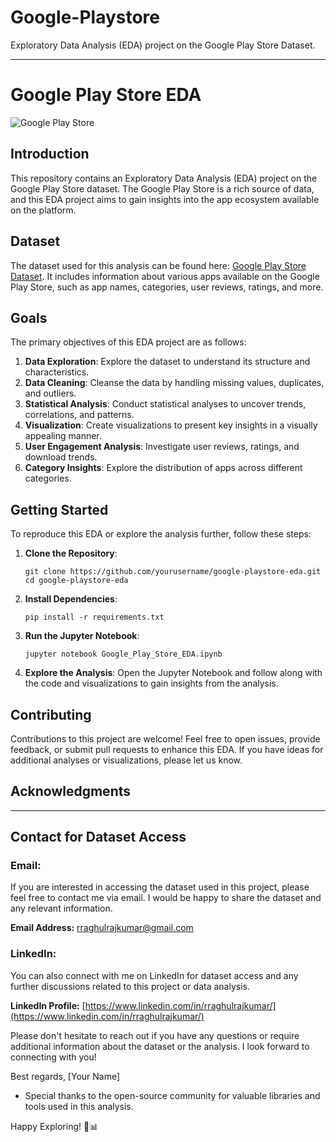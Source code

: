 # Google-Playstore
Exploratory Data Analysis (EDA) project on the Google Play Store Dataset.

---

# Google Play Store EDA

![Google Play Store](https://www.gstatic.com/android/market_images/web/play_prism_hlock_2x.png)

## Introduction

This repository contains an Exploratory Data Analysis (EDA) project on the Google Play Store dataset. The Google Play Store is a rich source of data, and this EDA project aims to gain insights into the app ecosystem available on the platform.

## Dataset

The dataset used for this analysis can be found here: [Google Play Store Dataset](https://www.kaggle.com/lava18/google-play-store-apps). It includes information about various apps available on the Google Play Store, such as app names, categories, user reviews, ratings, and more.

## Goals

The primary objectives of this EDA project are as follows:
1. **Data Exploration**: Explore the dataset to understand its structure and characteristics.
2. **Data Cleaning**: Cleanse the data by handling missing values, duplicates, and outliers.
3. **Statistical Analysis**: Conduct statistical analyses to uncover trends, correlations, and patterns.
4. **Visualization**: Create visualizations to present key insights in a visually appealing manner.
5. **User Engagement Analysis**: Investigate user reviews, ratings, and download trends.
6. **Category Insights**: Explore the distribution of apps across different categories.

## Getting Started

To reproduce this EDA or explore the analysis further, follow these steps:

1. **Clone the Repository**:
   ```
   git clone https://github.com/yourusername/google-playstore-eda.git
   cd google-playstore-eda
   ```

2. **Install Dependencies**:
   ```
   pip install -r requirements.txt
   ```

3. **Run the Jupyter Notebook**:
   ```
   jupyter notebook Google_Play_Store_EDA.ipynb
   ```

4. **Explore the Analysis**:
   Open the Jupyter Notebook and follow along with the code and visualizations to gain insights from the analysis.

## Contributing

Contributions to this project are welcome! Feel free to open issues, provide feedback, or submit pull requests to enhance this EDA. If you have ideas for additional analyses or visualizations, please let us know.


## Acknowledgments

---

## Contact for Dataset Access

### Email:
If you are interested in accessing the dataset used in this project, please feel free to contact me via email. I would be happy to share the dataset and any relevant information.

**Email Address:** [rraghulrajkumar@gmail.com](mailto:rraghulrajkumar@gmail.com)

### LinkedIn:
You can also connect with me on LinkedIn for dataset access and any further discussions related to this project or data analysis.

**LinkedIn Profile:** [https://www.linkedin.com/in/rraghulrajkumar/](https://www.linkedin.com/in/rraghulrajkumar/)

Please don't hesitate to reach out if you have any questions or require additional information about the dataset or the analysis. I look forward to connecting with you!

Best regards,
[Your Name]
- Special thanks to the open-source community for valuable libraries and tools used in this analysis.

Happy Exploring! 🚀📊
